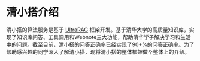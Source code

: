# 清小搭介绍

清小搭的算法服务是基于 [UltraRAG](https://github.com/OpenBMB/UltraRAG) 框架开发。基于清华大学的高质量知识库，实现了知识库问答、工具调用和Webnote三大功能，帮助清华学子解决学习和生活中的问题。截至目前，清小搭的问答正确率已经实现了90+%的问答正确率。为了帮助感兴趣的同学深入了解清小搭，现将清小搭的整体框架做个整体上的介绍。

